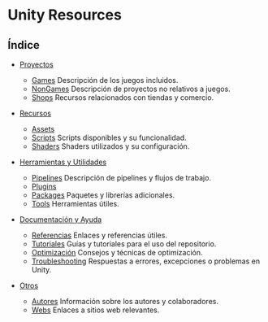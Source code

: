 # Unity Resources

## Índice

- [Proyectos](Proyectos/README.md)
  - [Games](Proyectos/Games/README.md) Descripción de los juegos incluidos.
  - [NonGames](Proyectos/NonGames/README.md) Descripción de proyectos no relativos a juegos.
  - [Shops](Proyectos/Shops/README.md) Recursos relacionados con tiendas y comercio.

- [Recursos](Recursos/README.md)
  - [Assets](Recursos/Assets/README.md)
  - [Scripts](Recursos/Scripts/README.md) Scripts disponibles y su funcionalidad.
  - [Shaders](Recursos/Shaders/README.md) Shaders utilizados y su configuración.

- [Herramientas y Utilidades](Herramientas_y_Utilidades/README.md)
  - [Pipelines](Herramientas_y_Utilidades/Pipelines/README.md) Descripción de pipelines y flujos de trabajo.
  - [Plugins](Herramientas_y_Utilidades/Plugins/README.md)
  - [Packages](Herramientas_y_Utilidades/Packages/README.md) Paquetes y librerías adicionales.
  - [Tools](Herramientas_y_Utilidades/Tools/README.md) Herramientas útiles.

- [Documentación y Ayuda](Documentacion_y_Ayuda/README.md)
  - [Referencias](Documentacion_y_Ayuda/Referencias/README.md) Enlaces y referencias útiles.
  - [Tutoriales](Documentacion_y_Ayuda/Tutorials/README.md) Guías y tutoriales para el uso del repositorio.
  - [Optimización](Documentacion_y_Ayuda/Optimizacion/README.md) Consejos y técnicas de optimización.
  - [Troubleshooting](Documentacion_y_Ayuda/Troubleshooting/README.md) Respuestas a errores, excepciones o problemas en Unity.

- [Otros](Otros/README.md)
  - [Autores](Otros/Autores/README.md) Información sobre los autores y colaboradores.
  - [Webs](Otros/Webs/README.md) Enlaces a sitios web relevantes.
